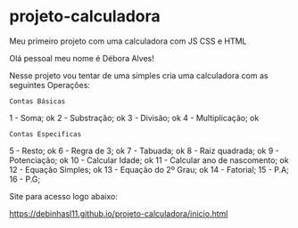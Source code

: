 # projeto-calculadora
 Meu primeiro projeto com uma calculadora com JS CSS e HTML

 Olá pessoal meu nome é Débora Alves! 

 Nesse projeto vou tentar de uma simples cria uma calculadora com as seguintes Operações:

    Contas Básicas
 1 - Soma; ok
 2 - Substração; ok
 3 - Divisão; ok
 4 - Multiplicação; ok

    Contas Especificas
 5 - Resto; ok
 6 - Regra de 3; ok
 7 - Tabuada; ok
 8 - Raiz quadrada; ok
 9 - Potenciação; ok
 10 - Calcular Idade; ok
 11 - Calcular ano de nascomento; ok
 12 - Equação Simples; ok
 13 - Equação do 2º Grau; ok
 14 - Fatorial;
 15 - P.A; 
 16 - P.G;


 Site para acesso logo abaixo:

 https://debinhasl11.github.io/projeto-calculadora/inicio.html
 